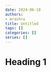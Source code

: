```yaml
---
date: 2024-06-18
authors: 
- mrashco
title: Untitled
tags: []
categories: []
series: []
---
```



# Heading 1